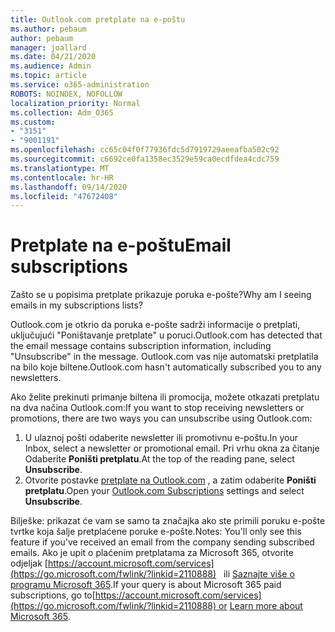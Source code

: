 ```yaml
---
title: Outlook.com pretplate na e-poštu
ms.author: pebaum
author: pebaum
manager: joallard
ms.date: 04/21/2020
ms.audience: Admin
ms.topic: article
ms.service: o365-administration
ROBOTS: NOINDEX, NOFOLLOW
localization_priority: Normal
ms.collection: Adm_O365
ms.custom:
- "3151"
- "9001191"
ms.openlocfilehash: cc65c04f0f77936fdc5d7919729aeeafba502c92
ms.sourcegitcommit: c6692ce0fa1358ec3529e59ca0ecdfdea4cdc759
ms.translationtype: MT
ms.contentlocale: hr-HR
ms.lasthandoff: 09/14/2020
ms.locfileid: "47672408"
---
```

# <a name="email-subscriptions"></a><span data-ttu-id="76856-102">Pretplate na e-poštu</span><span class="sxs-lookup"><span data-stu-id="76856-102">Email subscriptions</span></span>

<span data-ttu-id="76856-103">Zašto se u popisima pretplate prikazuje poruka e-pošte?</span><span class="sxs-lookup"><span data-stu-id="76856-103">Why am I seeing emails in my subscriptions lists?</span></span>

<span data-ttu-id="76856-104">Outlook.com je otkrio da poruka e-pošte sadrži informacije o pretplati, uključujući "Poništavanje pretplate" u poruci.</span><span class="sxs-lookup"><span data-stu-id="76856-104">Outlook.com has detected that the email message contains subscription information, including "Unsubscribe" in the message.</span></span> <span data-ttu-id="76856-105">Outlook.com vas nije automatski pretplatila na bilo koje biltene.</span><span class="sxs-lookup"><span data-stu-id="76856-105">Outlook.com hasn't automatically subscribed you to any newsletters.</span></span>

<span data-ttu-id="76856-106">Ako želite prekinuti primanje biltena ili promocija, možete otkazati pretplatu na dva načina Outlook.com:</span><span class="sxs-lookup"><span data-stu-id="76856-106">If you want to stop receiving newsletters or promotions, there are two ways you can unsubscribe using Outlook.com:</span></span>
1. <span data-ttu-id="76856-107">U ulaznoj pošti odaberite newsletter ili promotivnu e-poštu.</span><span class="sxs-lookup"><span data-stu-id="76856-107">In your Inbox, select a newsletter or promotional email.</span></span> <span data-ttu-id="76856-108">Pri vrhu okna za čitanje Odaberite **Poništi pretplatu**.</span><span class="sxs-lookup"><span data-stu-id="76856-108">At the top of the reading pane, select **Unsubscribe**.</span></span>
2. <span data-ttu-id="76856-109">Otvorite postavke [pretplate na Outlook.com](https://go.microsoft.com/fwlink/?linkid=2110887) , a zatim odaberite **Poništi pretplatu**.</span><span class="sxs-lookup"><span data-stu-id="76856-109">Open your [Outlook.com Subscriptions](https://go.microsoft.com/fwlink/?linkid=2110887) settings and select **Unsubscribe**.</span></span>

<span data-ttu-id="76856-110">Bilješke: prikazat će vam se samo ta značajka ako ste primili poruku e-pošte tvrtke koja šalje pretplaćene poruke e-pošte.</span><span class="sxs-lookup"><span data-stu-id="76856-110">Notes: You'll only see this feature if you've received an email from the company sending subscribed emails.</span></span>
<span data-ttu-id="76856-111">Ako je upit o plaćenim pretplatama za Microsoft 365, otvorite odjeljak [https://account.microsoft.com/services](https://go.microsoft.com/fwlink/?linkid=2110888)   ili [Saznajte više o programu Microsoft 365](https://products.office.com/compare-all-microsoft-office-products?tab=1&WT.mc_id=PROD_OL-Web_Support_O365NewValue_Upgrade).</span><span class="sxs-lookup"><span data-stu-id="76856-111">If your query is about Microsoft 365 paid subscriptions, go to[https://account.microsoft.com/services](https://go.microsoft.com/fwlink/?linkid=2110888) or [Learn more about Microsoft 365](https://products.office.com/compare-all-microsoft-office-products?tab=1&WT.mc_id=PROD_OL-Web_Support_O365NewValue_Upgrade).</span></span>
  